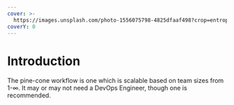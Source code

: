 ```yaml
---
cover: >-
  https://images.unsplash.com/photo-1556075798-4825dfaaf498?crop=entropy&cs=srgb&fm=jpg&ixid=MnwxOTcwMjR8MHwxfHNlYXJjaHwyfHxnaXR8ZW58MHx8fHwxNjUyMjY3MTE3&ixlib=rb-1.2.1&q=85
coverY: 0
---
```


# Introduction

####

The pine-cone workflow is one which is scalable based on team sizes from 1-∞. It may or may not need a DevOps Engineer, though one is recommended.
